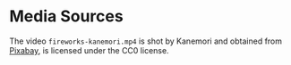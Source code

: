 # Media Sources

The video `fireworks-kanemori.mp4` is shot by Kanemori and obtained from
[Pixabay](https://pixabay.com/users/kanenori-4749850/?utm_source=link-attribution&utm_medium=referral&utm_campaign=video&utm_content=225661),
is licensed under the CC0 license.
